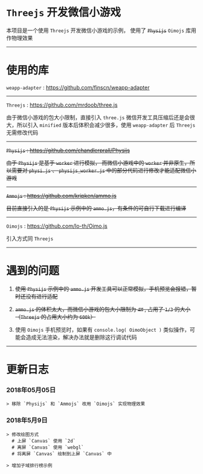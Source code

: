 # `Threejs` 开发微信小游戏

本项目是一个使用 `Threejs` 开发微信小游戏的示例， 使用了 ~~`Physijs`~~  `Oimojs` 库用作物理效果

---

# 使用的库

`weapp-adapter` : https://github.com/finscn/weapp-adapter

---

`Threejs` : https://github.com/mrdoob/three.js

由于微信小游戏的包大小限制，直接引入 `three.js` 微信开发工具压缩后还是会很大，所以引入 `minified` 版本后体积会减少很多，使用 `weapp-adapter` 后 `Threejs` 无需修改代码

---

~~`Physijs` : https://github.com/chandlerprall/Physijs~~

~~由于 `Physijs` 是基于 `worker` 进行模拟， 而微信小游戏中的 `worker` 并非原生，所以需要对 `physi.js` 、 `physijs_worker.js` 中的部分代码进行修改才能适配微信小游戏~~

---

~~`Ammojs` : https://github.com/kripken/ammo.js~~

~~目前直接引入的是 `Physijs` 示例中的 `ammo.js`，有条件的可自行下载进行编译~~

---

`Oimojs` : https://github.com/lo-th/Oimo.js

引入方式同 `Threejs`

---

# 遇到的问题

1. ~~使用 `Physijs` 示例中的 `ammo.js` 开发工具可以正常模拟，手机预览会报错，暂时还没有进行适配~~

2. ~~`ammo.js` 的体积太大，而微信小游戏的包大小限制为 `4M` , 占用了 `1/3` 的大小 （`Threejs` 的占用大小约为 `600k`）~~

3. 使用 `Oimojs` 手机预览时，如果有 `console.log( OimoObject )` 类似操作，可能会造成无法渲染，解决办法就是删除这行调试代码

---

# 更新日志

### 2018年05月05日
```
> 移除 `Physijs` 和 `Ammojs` 改用 `Oimojs` 实现物理效果
```

### 2018年5月9日
```
> 修改绘图方式 
  # 上屏 `Canvas` 使用 `2d`
  # 离屏 `Canvas` 使用 `webgl`
  # 将离屏 `Canvas` 绘制到上屏 `Canvas` 中

> 增加子域排行榜示例
```